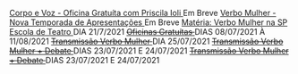[ Corpo e Voz - Oficina Gratuíta com Priscila Ioli ]() Em Breve
[ Verbo Mulher - Nova Temporada de Apresentações ]() Em Breve
[ Matéria: Verbo Mulher na SP Escola de Teatro ](https://www.spescoladeteatro.org.br/noticia/tag/verbo-mulher) DIA 21/7/2021
~~[ Oficinas Gratuítas ](https://docs.google.com/forms/d/e/1FAIpQLScaMnpROJQd0P0z3mJjFo-z4Fkxlu4tkugnkWlZfCewgqvT0Q/viewform)~~ DIAS 08/07/2021 À 11/08/2021
~~[ Transmissão Verbo Mulher ](https://www.facebook.com/CentroCulturalMonteAzul)~~ DIA 25/07/2021
~~[ Transmissão Verbo Mulher + Debate ](https://www.instagram.com/epcultural151/)~~ DIAS 23/07/2021 E 24/07/2021
~~[ Transmissão Verbo Mulher + Debate ](https://www.instagram.com/epcultural151/)~~ DIAS 23/07/2021 E 24/07/2021





<Style>

🔴🟠🟡 INSTRUÇÕES 🟡🟠🔴

------------------------------------------------------

OS LINKS SÃO ESCRITOS ASSIM: 
                            [ Título do Evento ]( Website ) DIA

-------------------------------------------------------

PARA DEIXAR O LINK RISCADO, USA-SE ~~ Entre a "categoria" e o "DIA": 
                             ~~[ Título do Evento ]( Website )~~ DIA

------------------------------------------------------

Você pode copiar e colar os exemplos acima no topo

</style>

